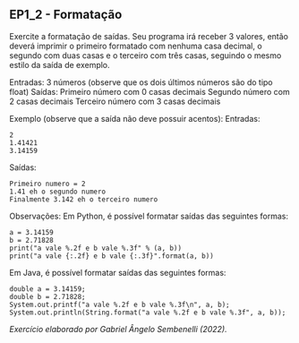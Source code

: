 ## EP1_2 - Formatação

Exercite a formatação de saídas. Seu programa irá receber 3 valores, então deverá imprimir o primeiro formatado com nenhuma casa decimal, o segundo com duas casas e o terceiro com três casas, seguindo o mesmo estilo da saída de exemplo.

Entradas:
3 números (observe que os dois últimos números são do tipo float)
Saídas:
Primeiro número com 0 casas decimais
Segundo número com 2 casas decimais
Terceiro número com 3 casas decimais


Exemplo (observe que a saída não deve possuir acentos):
Entradas:
```
2
1.41421
3.14159
```
Saídas:
```
Primeiro numero = 2
1.41 eh o segundo numero
Finalmente 3.142 eh o terceiro numero
```

Observações:
Em Python, é possível formatar saídas das seguintes formas:
```
a = 3.14159
b = 2.71828
print("a vale %.2f e b vale %.3f" % (a, b))
print("a vale {:.2f} e b vale {:.3f}".format(a, b))
```
Em Java, é possível formatar saídas das seguintes formas:
```
double a = 3.14159;
double b = 2.71828;
System.out.printf("a vale %.2f e b vale %.3f\n", a, b);
System.out.println(String.format("a vale %.2f e b vale %.3f", a, b));
```
_Exercício elaborado por Gabriel Ângelo Sembenelli (2022)._
